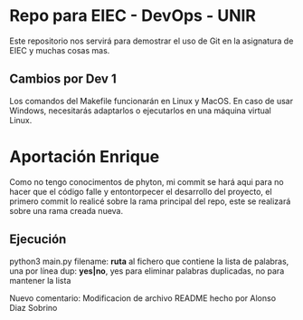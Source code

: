 # Repo para EIEC - DevOps - UNIR

Este repositorio nos servirá para demostrar el uso de Git en la asignatura de EIEC y muchas cosas mas.

Cambios por Dev 1
---

Los comandos del Makefile funcionarán en Linux y MacOS. En caso de usar Windows, necesitarás adaptarlos o ejecutarlos en una máquina virtual Linux.


# Aportación Enrique

Como no tengo conocimentos de phyton, mi commit se hará aqui para no hacer que el código falle y entontorpecer el desarrollo del proyecto, el primero commit lo realicé sobre la rama principal del repo, este se realizará sobre una rama creada nueva.

## Ejecución

python3 main.py <filename> <dup>
  filename: **ruta** al fichero que contiene la lista de palabras, una por línea
  dup: **yes|no**, yes para eliminar palabras duplicadas, no para mantener la lista

Nuevo comentario: Modificacion de archivo README hecho por Alonso Diaz Sobrino
